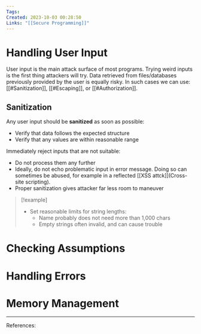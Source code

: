 ```yaml
---
Tags: 
Created: 2023-10-03 00:28:50
Links: "[[Secure Programming]]"
---
```

# Handling User Input
User input is the main attack surface of most programs. Trying weird inputs is the first thing attackers will try. Data retrieved from files/databases previously provided by the user is equally risky. 
In such cases we can use: [[#Sanitization]], [[#Escaping]], or [[#Authorization]].
## Sanitization
Any user input should be **sanitized** as soon as possible:
- Verify that data follows the expected structure
- Verify that any values are within reasonable range

Immediately reject inputs that are not suitable:
- Do not process them any further
- Ideally, do not echo problematic input in error message. Doing so can sometimes be abused, for example in a reflected [[XSS attck]](Cross-site scripting).
- Proper sanitization gives attacker far less room to maneuver

> [!example] 
> - Set reasonable limits for string lengths: 
>   - Name probably does not need more than 1,000 chars
>   - Empty strings often invalid, and can cause trouble
# Checking Assumptions
# Handling Errors
# Memory Management

---
References:
